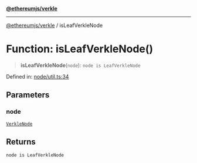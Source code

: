 [**@ethereumjs/verkle**](../README.md)

***

[@ethereumjs/verkle](../README.md) / isLeafVerkleNode

# Function: isLeafVerkleNode()

> **isLeafVerkleNode**(`node`): `node is LeafVerkleNode`

Defined in: [node/util.ts:34](https://github.com/Dargon789/ethereumjs-monorepo/blob/master/packages/verkle/src/node/util.ts#L34)

## Parameters

### node

[`VerkleNode`](../type-aliases/VerkleNode.md)

## Returns

`node is LeafVerkleNode`

